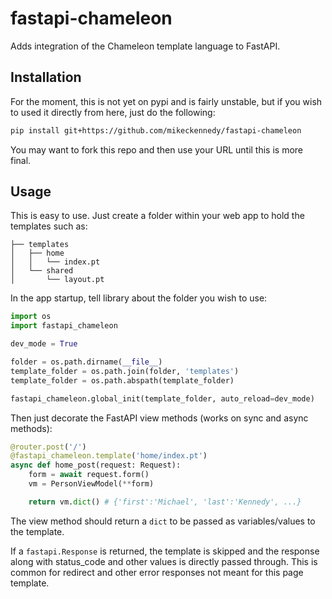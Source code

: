 # fastapi-chameleon

Adds integration of the Chameleon template language to FastAPI.

## Installation

For the moment, this is not yet on pypi and is fairly unstable, but if you wish to used it directly from here, just do the following:

```bash
pip install git+https://github.com/mikeckennedy/fastapi-chameleon
```

You may want to fork this repo and then use your URL until this is more final.

## Usage

This is easy to use. Just create a folder within your web app to hold the templates such as:

```
├── templates
│   ├── home
│   │   └── index.pt
│   └── shared
│       └── layout.pt

```

In the app startup, tell library about the folder you wish to use:

```python
import os
import fastapi_chameleon

dev_mode = True

folder = os.path.dirname(__file__)
template_folder = os.path.join(folder, 'templates')
template_folder = os.path.abspath(template_folder)

fastapi_chameleon.global_init(template_folder, auto_reload=dev_mode)
```

Then just decorate the FastAPI view methods (works on sync and async methods):

```python
@router.post('/')
@fastapi_chameleon.template('home/index.pt')
async def home_post(request: Request):
    form = await request.form()
    vm = PersonViewModel(**form) 

    return vm.dict() # {'first':'Michael', 'last':'Kennedy', ...}

```

The view method should return a `dict` to be passed as variables/values to the template. 

If a `fastapi.Response` is returned, the template is skipped and the response along with status_code and
other values is directly passed through. This is common for redirect and other error responses not meant
for this page template.
